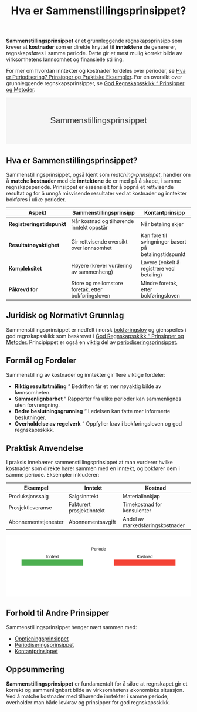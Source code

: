 ﻿---
title: "Hva er Sammenstillingsprinsippet?"
seoTitle: "Hva er Sammenstillingsprinsippet?"
meta_description: '**Sammenstillingsprinsippet** er et grunnleggende regnskapsprinsipp som krever at **kostnader** som er direkte knyttet til **inntektene** de genererer, regnskap...'
slug: sammenstillingsprinsippet
type: blog
layout: pages/single
---

**Sammenstillingsprinsippet** er et grunnleggende regnskapsprinsipp som krever at **kostnader** som er direkte knyttet til **inntektene** de genererer, regnskapsføres i samme periode. Dette gir et mest mulig korrekt bilde av virksomhetens lønnsomhet og finansielle stilling.

For mer om hvordan inntekter og kostnader fordeles over perioder, se [Hva er Periodisering? Prinsipper og Praktiske Eksempler](/blogs/regnskap/hva-er-periodisering "Hva er Periodisering? Prinsipper og Praktiske Eksempler").
For en oversikt over grunnleggende regnskapsprinsipper, se [God Regnskapsskikk “ Prinsipper og Metoder](/blogs/regnskap/god-regnskapsskikk "God Regnskapsskikk “ Prinsipper og Metoder").

![Oversikt over Sammenstillingsprinsippet](sammenstillingsprinsippet.svg)

## Hva er Sammenstillingsprinsippet?

Sammenstillingsprinsippet, også kjent som *matching-prinsippet*, handler om å **match**e **kostnader** med de **inntektene** de er med på å skape, i samme regnskapsperiode. Prinsippet er essensielt for å oppnå et rettvisende resultat og for å unngå misvisende resultater ved at kostnader og inntekter bokføres i ulike perioder.

| **Aspekt**                       | **Sammenstillingsprinsipp**                         | **Kontantprinsipp**                                    |
|----------------------------------|------------------------------------------------------|--------------------------------------------------------|
| **Registreringstidspunkt**      | Når kostnad og tilhørende inntekt oppstår            | Når betaling skjer                                      |
| **Resultatnøyaktighet**         | Gir rettvisende oversikt over lønnsomhet             | Kan føre til svingninger basert på betalingstidspunkt    |
| **Kompleksitet**                | Høyere (krever vurdering av sammenheng)              | Lavere (enkelt å registrere ved betaling)               |
| **Påkrevd for**                 | Store og mellomstore foretak, etter bokføringsloven | Mindre foretak, etter bokføringsloven                   |

## Juridisk og Normativt Grunnlag

Sammenstillingsprinsippet er nedfelt i norsk [bokføringslov](/blogs/regnskap/hva-er-bokforingsloven "Hva er Bokføringsloven? En Komplett Guide til Norsk Bokføringslovgivning") og gjenspeiles i god regnskapsskikk som beskrevet i [God Regnskapsskikk “ Prinsipper og Metoder](/blogs/regnskap/god-regnskapsskikk "God Regnskapsskikk “ Prinsipper og Metoder"). Principippet er også en viktig del av [periodiseringsprinsippet](/blogs/regnskap/hva-er-periodisering "Hva er Periodisering? Prinsipper og Praktiske Eksempler").

## Formål og Fordeler

Sammenstilling av kostnader og inntekter gir flere viktige fordeler:

* **Riktig resultatmåling** “ Bedriften får et mer nøyaktig bilde av lønnsomheten.
* **Sammenlignbarhet** “ Rapporter fra ulike perioder kan sammenlignes uten forvrengning.
* **Bedre beslutningsgrunnlag** “ Ledelsen kan fatte mer informerte beslutninger.
* **Overholdelse av regelverk** “ Oppfyller krav i bokføringsloven og god regnskapsskikk.

## Praktisk Anvendelse

I praksis innebærer sammenstillingsprinsippet at man vurderer hvilke kostnader som direkte hører sammen med en inntekt, og bokfører dem i samme periode. Eksempler inkluderer:

| **Eksempel**                          | **Inntekt**                  | **Kostnad**                  |
|---------------------------------------|------------------------------|------------------------------|
| Produksjonssalg                       | Salgsinntekt                  | Materialinnkjøp              |
| Prosjektleveranse                     | Fakturert prosjektinntekt     | Timekostnad for konsulenter  |
| Abonnementstjenester                  | Abonnementsavgift             | Andel av markedsføringskostnader |

![Matching av kostnader og inntekter](matching-oversikt.svg)

## Forhold til Andre Prinsipper

Sammenstillingsprinsippet henger nært sammen med:

* [Opptjeningsprinsippet](/blogs/regnskap/hva-er-opptjeningsprinsipp "Hva er Opptjeningsprinsippet? Komplett Guide")
* [Periodiseringsprinsippet](/blogs/regnskap/hva-er-periodisering "Hva er Periodisering? Prinsipper og Praktiske Eksempler")
* [Kontantprinsippet](/blogs/regnskap/kontantprinsippet "Kontantprinsippet: Guide til kontantregnskap i Norge")

## Oppsummering

**Sammenstillingsprinsippet** er fundamentalt for å sikre at regnskapet gir et korrekt og sammenlignbart bilde av virksomhetens økonomiske situasjon. Ved å matche kostnader med tilhørende inntekter i samme periode, overholder man både lovkrav og prinsipper for god regnskapsskikk.









